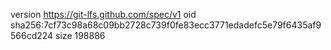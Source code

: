 version https://git-lfs.github.com/spec/v1
oid sha256:7cf73c98a68c09bb2728c739f0fe83ecc3771edadefc5e79f6435af9566cd224
size 198886
